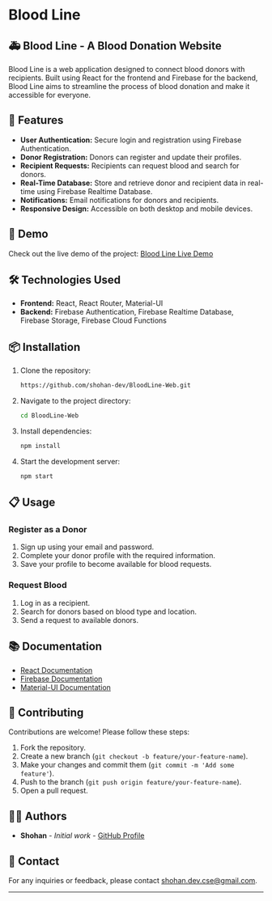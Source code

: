 # Blood Line

## 🚑 Blood Line - A Blood Donation Website

Blood Line is a web application designed to connect blood donors with recipients. Built using React for the frontend and Firebase for the backend, Blood Line aims to streamline the process of blood donation and make it accessible for everyone.

## 🌟 Features

- **User Authentication:** Secure login and registration using Firebase Authentication.
- **Donor Registration:** Donors can register and update their profiles.
- **Recipient Requests:** Recipients can request blood and search for donors.
- **Real-Time Database:** Store and retrieve donor and recipient data in real-time using Firebase Realtime Database.
- **Notifications:** Email notifications for donors and recipients.
- **Responsive Design:** Accessible on both desktop and mobile devices.

## 🚀 Demo

Check out the live demo of the project: [Blood Line Live Demo](https://bloodline.shohan.dev)

## 🛠️ Technologies Used

- **Frontend:** React, React Router, Material-UI
- **Backend:** Firebase Authentication, Firebase Realtime Database, Firebase Storage, Firebase Cloud Functions

## 📦 Installation

1. Clone the repository:

    ```bash
    https://github.com/shohan-dev/BloodLine-Web.git
    ```

2. Navigate to the project directory:

    ```bash
    cd BloodLine-Web
    ```

3. Install dependencies:

    ```bash
    npm install
    ```

4. Start the development server:

    ```bash
    npm start
    ```

## 📋 Usage

### Register as a Donor

1. Sign up using your email and password.
2. Complete your donor profile with the required information.
3. Save your profile to become available for blood requests.

### Request Blood

1. Log in as a recipient.
2. Search for donors based on blood type and location.
3. Send a request to available donors.

## 📚 Documentation

- [React Documentation](https://reactjs.org/docs/getting-started.html)
- [Firebase Documentation](https://firebase.google.com/docs)
- [Material-UI Documentation](https://material-ui.com/getting-started/installation/)

## 🤝 Contributing

Contributions are welcome! Please follow these steps:

1. Fork the repository.
2. Create a new branch (`git checkout -b feature/your-feature-name`).
3. Make your changes and commit them (`git commit -m 'Add some feature'`).
4. Push to the branch (`git push origin feature/your-feature-name`).
5. Open a pull request.


## 👨‍💻 Authors

- **Shohan** - _Initial work_ - [GitHub Profile](https://github.com/shohan-dev)

## 📧 Contact

For any inquiries or feedback, please contact [shohan.dev.cse@gmail.com](mailto:shohan.dev.cse@gmail.com).

---

